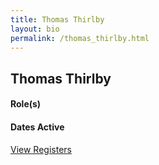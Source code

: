 ```yaml
---
title: Thomas Thirlby
layout: bio
permalink: /thomas_thirlby.html
---
```


## Thomas Thirlby

#### Role(s)

#### Dates Active

<a href="{{ '/browse.html' | relative_url }}#Thomas Thirlby" class="btn btn-custom">View Registers</a>